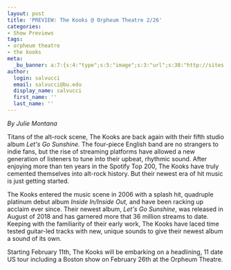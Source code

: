 ```yaml
---
layout: post
title: 'PREVIEW: The Kooks @ Orpheum Theatre 2/26'
categories:
- Show Previews
tags:
- orpheum theatre
- the kooks
meta:
  _bu_banner: a:7:{s:4:"type";s:5:"image";s:3:"url";s:38:"http://sites.bu.edu/wtbu/files/2019/02/the-kooksFinal.jpg";s:3:"alt";s:0:"";s:7:"post_id";s:4:"3771";s:4:"html";s:0:"";s:8:"position";s:12:"contentWidth";s:7:"caption";s:0:"";}
author:
  login: salvucci
  email: salvucci@bu.edu
  display_name: salvucci
  first_name: ''
  last_name: ''
---
```

_By Julie Montana_

Titans of the alt-rock scene, The Kooks are back again with their fifth studio album _Let's Go Sunshine._ The four-piece English band are no strangers to indie fans, but the rise of streaming platforms have allowed a new generation of listeners to tune into their upbeat, rhythmic sound. After enjoying more than ten years in the Spotify Top 200, The Kooks have truly cemented themselves into alt-rock history. But their newest era of hit music is just getting started.

The Kooks entered the music scene in 2006 with a splash hit, quadruple platinum debut album _Inside In/Inside Out,_ and have been racking up acclaim ever since. Their newest album, _Let's Go Sunshine_, was released in August of 2018 and has garnered more that 36 million streams to date. Keeping with the familiarity of their early work, The Kooks have laced time tested guitar-led tracks with new, unique sounds to give their newest album a sound of its own.

Starting February 11th, The Kooks will be embarking on a headlining, 11 date US tour including a Boston show on February 26th at the Orpheum Theatre.